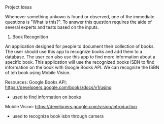 Project Ideas

Whenever something unkown is found or observed, one of the immediate questions is "What is this?". To answer this question requires the aide of several experts and tests based on the inputs.



1. Book Recognition

An application designed for people to document their collection of books. 
The user should use this app to recognize books and add them to a database. The user can also use this app to find more information about a specific book. This application will use the recognized books ISBN to find information on the book with Google Books API. We can recognize the ISBN of teh book using Mobile Vision.



Resources:
Google Books API; 
https://developers.google.com/books/docs/v1/using
- used to find information on books


Mobile Vision:
https://developers.google.com/vision/introduction
- used to recognize book isbn through camera